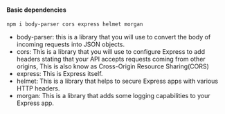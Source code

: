 #### Basic dependencies

`npm i body-parser cors express helmet morgan`

- body-parser: this is a library that you will use to convert the body of incoming requests into JSON objects.
- cors: This is a library that you will use to configure Express to add headers stating that your API accepts requests coming from
  other origins, This is also know as Cross-Origin Resource Sharing(CORS)
- express: This is Express itself.
- helmet: This is a library that helps to secure Express apps with various HTTP headers.
- morgan: This is a library that adds some logging capabilities to your Express app.
